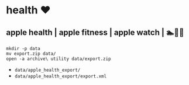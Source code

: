 # health ❤️

## apple health | apple fitness | apple watch | 🏊🚴🏃

```
mkdir -p data
mv export.zip data/
open -a archive\ utility data/export.zip
```

* `data/apple_health_export/`
* `data/apple_health_export/export.xml`
